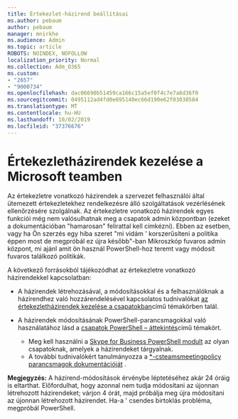 ```yaml
---
title: Értekezlet-házirend beállításai
ms.author: pebaum
author: pebaum
manager: mnirkhe
ms.audience: Admin
ms.topic: article
ROBOTS: NOINDEX, NOFOLLOW
localization_priority: Normal
ms.collection: Adm_O365
ms.custom:
- "2657"
- "9000734"
ms.openlocfilehash: dac06690b51459ca166c15a5ef0f4c7e7a6d36f0
ms.sourcegitcommit: 0495112ad4fd0e695140ec66d190e62f03030584
ms.translationtype: MT
ms.contentlocale: hu-HU
ms.lasthandoff: 10/02/2019
ms.locfileid: "37376676"
---
```

# <a name="manage-meeting-policies-in-microsoft-teams"></a>Értekezletházirendek kezelése a Microsoft teamben

Az értekezletre vonatkozó házirendek a szervezet felhasználói által ütemezett értekezletekhez rendelkezésre álló szolgáltatások vezérlésének ellenőrzésére szolgálnak. Az értekezletre vonatkozó házirendek egyes funkciói még nem valósulhatnak meg a csapatok admin központban (ezeket a dokumentációban "hamarosan" felirattal kell címkézni). Ebben az esetben, vagy ha Ön szerzés egy hiba szeret "mi vidám ' korszerűsíteni a politika éppen most de megpróbál ez újra később"-ban Mikroszkóp fuvaros admin központ, mi ajánl amit ön használ PowerShell-hoz teremt vagy módosít fuvaros találkozó politikák. 

A következő forrásokból tájékozódhat az értekezletre vonatkozó házirendekkel kapcsolatban:

- A házirendek létrehozásával, a módosításokkal és a felhasználóknak a házirendhez való hozzárendelésével kapcsolatos tudnivalókat [az értekezletházirendek kezelése a csapatokban](https://docs.microsoft.com/en-us/microsoftteams/meeting-policies-in-teams)című témakörben talál.

- A házirendek módosításának PowerShell-parancsmagokkal való használatához lásd a [csapatok PowerShell – áttekintés](https://docs.microsoft.com/microsoftteams/teams-powershell-overview)című témakört. 
    - Meg kell használni a [Skype for Business PowerShell modult](https://www.microsoft.com/download/details.aspx?id=39366) az olyan csapatoknak, amelyek a házirendeket tárgyalnak. 
    - A további tudnivalókért tanulmányozza a [*-csteamsmeetingpolicy parancsmagok dokumentációját](https://docs.microsoft.com/search/?search=CsTeamsMeetingPolicy&view=skype-ps) .

**Megjegyzés:** A házirend-módosítások érvénybe léptetéséhez akár 24 óráig is eltarthat. Előfordulhat, hogy azonnal nem tudja módosítani az újonnan létrehozott házirendeket; várjon 4 órát, majd próbálja meg újra módosítani az újonnan létrehozott házirendet. Ha-a ' csendes birtoklás probléma, megpróbál PowerShell.  